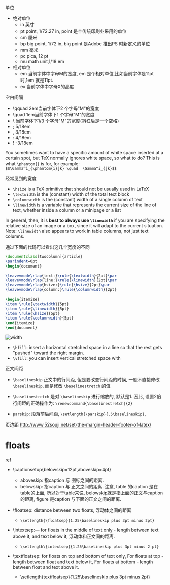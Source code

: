 单位

- 绝对单位  
	- in 英寸  
	- pt point, 1/72.27 in, point 是个传统印刷业采用的单位
	- cm 厘米  
	- bp big point, 1/72 in, big point 是Adobe 推出PS 时新定义的单位
	- mm 毫米  
	- pc pica, 12 pt   
	- mu math unit,1/18 em 
- 相对单位  
	- em 当前字体中字母M的宽度, em 是个相对单位,比如当前字体是11pt 时,1em 就是11pt.
	- ex 当前字体中字母X的高度

空白间隔

- \qquad  2em当前字体下2 个字母"M"的宽度
- \quad  1em当前字体下1 个字母"M"的宽度
- \ 当前字体下1/3 个字母"M"的宽度(斜杠后是一个空格)
- \; 5/18em
- \, 3/18em
- \: 4/18em
- \! -3/18em

You sometimes want to have a specific amount of white space inserted at a certain spot,
but TeX normally ignores white space, so what to do? This is what `\phantom{}` is for, for example:  
`$$\Gamma^i_{\phantom{i}jk} \quad  \Gamma^i_{jk}$$`

经常见到的宽度

- `\hsize` is a TeX primitive that should not be usually used in LaTeX
- `\textwidth` is the (constant) width of the total text block
- `\columnwidth` is the (constant) width of a single column of text
- `\linewidth` is a variable that represents the current size of the line of text, whether inside a column or a minipage or a list

In general, then, it is **best to always use `\linewidth`** if you are specifying the relative size of an image or a box, since it will adapt to the current situation.  
Note: `\linewidth` also appears to work in table columns, not just text columns. 

通过下面的代码可以看出这几个宽度的不同

```Latex
\documentclass[twocolumn]{article}
\parindent=0pt
\begin{document}
	
\leavevmode\rlap{text:}\rule{\textwidth}{2pt}\par
\leavevmode\rlap{line:}\rule{\linewidth}{2pt}\par
\leavevmode\rlap{hsize:}\rule{\hsize}{2pt}\par
\leavevmode\rlap{column:}\rule{\columnwidth}{2pt}
	
\begin{itemize}
\item \rule{\textwidth}{5pt}
\item \rule{\linewidth}{5pt}
\item \rule{\hsize}{5pt}
\item \rule{\columnwidth}{5pt}
\end{itemize}
\end{document}
```
![width](http://i.imgbox.com/8YWL2rG5.jpg)

- `\hfill`:  insert a horizontal stretched space in a line so that the rest gets "pushed" toward the right margin.  
- `\vfill`: you can insert vertical stretched space with 


正文间距

- `\baselineskip` 正文中的行间距, 但是要改变行间距的时候, 一般不直接修改`\baselineskip`, 而是修改 `\baselinestretch` 的值
- `\baselinestretch` 是对 `\baselineskip` 进行缩放的, 默认是1. 因此, 设置2倍行间距的正确操作为: `\renewcommand{\baselinestretch}{2}`

- `parskip`: 段落前后间距, `\setlength{\parskip}{.5\baselineskip}`, 

页边距
http://www.52souji.net/set-the-margin-header-footer-of-latex/
 
 
# floats
[ref](http://techshangrila.blogspot.com/2014/01/reduce-space-around-floats-algorithm.html)

- \captionsetup{belowskip=12pt,aboveskip=4pt}
	- aboveskip: 指caption 与 图标之间的距离.
	- belowskip: 指caption 与 正文之间的距离.
		注意, table 的caption 是在table的上面, 所以对于table来说, belowskip就是指上面的正文与caption的距离, figure 是caption 与下面的正文之间的距离.

- \floatsep: distance between two floats, 浮动体之间的距离
	- `\setlength{\floatsep}{1.25\baselineskip plus 3pt minus 2pt}`
- \intextsep:— for floats in the middle of text only - length between text above it, and text below it, 浮动体和正文间的距离.
	- `\setlength\{intextsep}{1.25\baselineskip plus 3pt minus 2 pt}`
- \textfloatsep: for floats on top and bottom of text only,
	For floats at top - length between float and text below it,
	For floats at bottom - length between float and text above it.
	- \setlength\{textfloatsep}{1.25\baselineskip plus 3pt minus 2pt}
 
